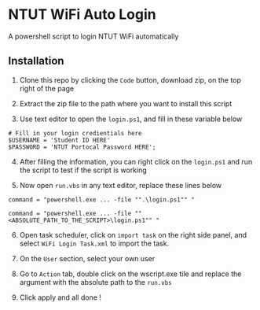 # NTUT WiFi Auto Login
A powershell script to login NTUT WiFi automatically

## Installation

1. Clone this repo by clicking the `Code` button, download zip, on the top right of the page

2. Extract the zip file to the path where you want to install this script

3. Use text editor to open the ``login.ps1``, and fill in these variable below

```shell
# Fill in your login credientials here
$USERNAME = 'Student ID HERE'
$PASSWORD = 'NTUT Portocal Password HERE';
```

4. After filling the information, you can right click on the ``login.ps1`` and run the script to test if the script is working

5. Now open ``run.vbs`` in any text editor, replace these lines below
```vbs
command = "powershell.exe ... -file "".\login.ps1"" "
```
```vbs
command = "powershell.exe ... -file ""<ABSOLUTE_PATH_TO_THE_SCRIPT>\login.ps1"" "
```

6. Open task scheduler, click on ``import task`` on the right side panel, and select ``WiFi Login Task.xml`` to import the task.

7. On the ``User`` section, select your own user

8. Go to ``Action`` tab, double click on the wscript.exe tile and replace the argument with the absolute path to the ``run.vbs``

8. Click apply and all done !